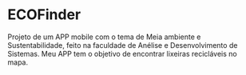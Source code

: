 # ECOFinder

Projeto de um APP mobile com o tema de Meia ambiente e Sustentabilidade, feito na faculdade de Anélise e Desenvolvimento de Sistemas.
Meu APP tem o objetivo de encontrar lixeiras recicláveis no mapa.
